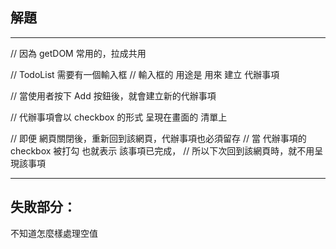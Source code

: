 ## 解題

---

// 因為 getDOM 常用的，拉成共用

// TodoList 需要有一個輸入框
// 輸入框的 用途是 用來 建立 代辦事項

// 當使用者按下 Add 按鈕後，就會建立新的代辦事項

// 代辦事項會以 checkbox 的形式 呈現在畫面的 清單上

// 即便 網頁關閉後，重新回到該網頁，代辦事項也必須留存
// 當 代辦事項的 checkbox 被打勾 也就表示 該事項已完成，
// 所以下次回到該網頁時，就不用呈現該事項

---

## 失敗部分：

不知道怎麼樣處理空值
